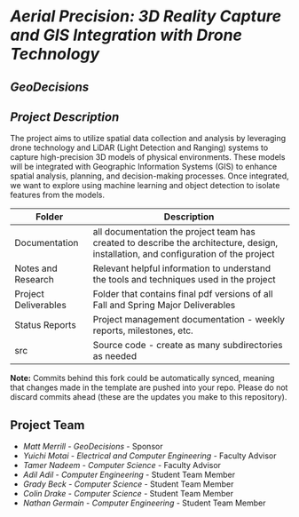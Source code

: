 # *Aerial Precision: 3D Reality Capture and GIS Integration with Drone Technology*
## *GeoDecisions*
## *Project Description*
The project aims to utilize spatial data collection and analysis by leveraging drone technology and LiDAR (Light Detection and Ranging) systems to capture high-precision 3D models of physical environments. These models will be integrated with Geographic Information Systems (GIS) to enhance spatial analysis, planning, and decision-making processes. Once integrated, we want to explore using machine learning and object detection to isolate features from the models.

| Folder | Description |
|---|---|
| Documentation |  all documentation the project team has created to describe the architecture, design, installation, and configuration of the project |
| Notes and Research | Relevant helpful information to understand the tools and techniques used in the project |
| Project Deliverables | Folder that contains final pdf versions of all Fall and Spring Major Deliverables |
| Status Reports | Project management documentation - weekly reports, milestones, etc. |
| src | Source code - create as many subdirectories as needed |

**Note:** Commits behind this fork could be automatically synced, meaning that changes made in the template are pushed into your repo. Please do not discard commits ahead (these are the updates you make to this repository).

## Project Team
- *Matt Merrill*  - *GeoDecisions* - Sponsor
- *Yuichi Motai* - *Electrical and Computer Engineering* - Faculty Advisor
- *Tamer Nadeem* - *Computer Science* - Faculty Advisor
- *Adil Adil* - *Computer Engineering* - Student Team Member
- *Grady Beck* - *Computer Science* - Student Team Member
- *Colin Drake* - *Computer Science* - Student Team Member
- *Nathan Germain* - *Computer Engineering* - Student Team Member
